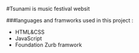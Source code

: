 #Tsunami is music festival websit

###languages and framworks used in this project :
- HTML&CSS
- JavaScript
- Foundation Zurb framwork
